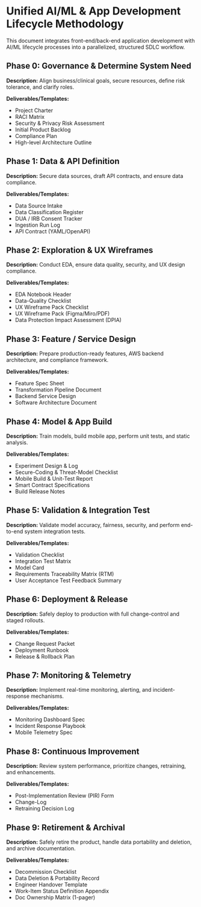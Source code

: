 # Unified AI/ML & App Development Lifecycle Methodology

This document integrates front-end/back-end application development with AI/ML lifecycle processes into a parallelized, structured SDLC workflow.

## Phase 0: Governance & Determine System Need

**Description:** Align business/clinical goals, secure resources, define risk tolerance, and clarify roles.

**Deliverables/Templates:**

* Project Charter
* RACI Matrix
* Security & Privacy Risk Assessment
* Initial Product Backlog
* Compliance Plan
* High-level Architecture Outline

## Phase 1: Data & API Definition

**Description:** Secure data sources, draft API contracts, and ensure data compliance.

**Deliverables/Templates:**

* Data Source Intake
* Data Classification Register
* DUA / IRB Consent Tracker
* Ingestion Run Log
* API Contract (YAML/OpenAPI)

## Phase 2: Exploration & UX Wireframes

**Description:** Conduct EDA, ensure data quality, security, and UX design compliance.

**Deliverables/Templates:**

* EDA Notebook Header
* Data-Quality Checklist
* UX Wireframe Pack Checklist
* UX Wireframe Pack (Figma/Miro/PDF)
* Data Protection Impact Assessment (DPIA)

## Phase 3: Feature / Service Design

**Description:** Prepare production-ready features, AWS backend architecture, and compliance framework.

**Deliverables/Templates:**

* Feature Spec Sheet
* Transformation Pipeline Document
* Backend Service Design
* Software Architecture Document

## Phase 4: Model & App Build

**Description:** Train models, build mobile app, perform unit tests, and static analysis.

**Deliverables/Templates:**

* Experiment Design & Log
* Secure-Coding & Threat-Model Checklist
* Mobile Build & Unit-Test Report
* Smart Contract Specifications
* Build Release Notes

## Phase 5: Validation & Integration Test

**Description:** Validate model accuracy, fairness, security, and perform end-to-end system integration tests.

**Deliverables/Templates:**

* Validation Checklist
* Integration Test Matrix
* Model Card
* Requirements Traceability Matrix (RTM)
* User Acceptance Test Feedback Summary

## Phase 6: Deployment & Release

**Description:** Safely deploy to production with full change-control and staged rollouts.

**Deliverables/Templates:**

* Change Request Packet
* Deployment Runbook
* Release & Rollback Plan

## Phase 7: Monitoring & Telemetry

**Description:** Implement real-time monitoring, alerting, and incident-response mechanisms.

**Deliverables/Templates:**

* Monitoring Dashboard Spec
* Incident Response Playbook
* Mobile Telemetry Spec

## Phase 8: Continuous Improvement

**Description:** Review system performance, prioritize changes, retraining, and enhancements.

**Deliverables/Templates:**

* Post-Implementation Review (PIR) Form
* Change-Log
* Retraining Decision Log

## Phase 9: Retirement & Archival

**Description:** Safely retire the product, handle data portability and deletion, and archive documentation.

**Deliverables/Templates:**

* Decommission Checklist
* Data Deletion & Portability Record
* Engineer Handover Template
* Work-Item Status Definition Appendix
* Doc Ownership Matrix (1-pager)
